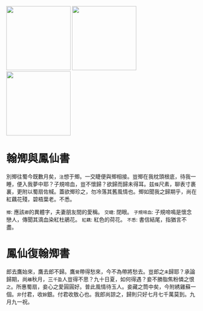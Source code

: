 [//]: # (scanned texts)
<img src="http://library.ctext.org/s1890343/s1890343_0200.png" width="170">
<img src="http://library.ctext.org/s1890343/s1890343_0199.png" width="170">
<img src="http://library.ctext.org/s1890343/s1890343_0198.png" width="170">

[//]: # (texts)
# 翰𡖖與鳳仙書
別𡖖往蜀今既數月矣，`注`想于𡖖。一交睫便與𡖖相接。豈𡖖在我枕頭根底，待我一睡，便入我夢中耶？子規啼血，豈不懷歸？欲歸而歸未得耳。兹`條`尺素，聊表寸裹裏，更附以蜀扇佐椷。蓋欲𡖖珍之，勿冷落其舊風情也。𡖖如聞我之歸期乎，尚在紅藕花殘，碧梧葉老。不悉。

`𡖖`: 應該`卿`的異體字，夫妻朋友間的愛稱。
`交睫`: 閉眼。
`子規啼血`: 子規啼鳴是懷念戀人，傳聞其滴血染紅杜鵑花。
`紅藕`: 紅色的荷花。
`不悉`: 書信結尾，指猶言不盡。

# 鳳仙復翰𡖖書
郎去鷹始來，鷹去郎不歸。鷹`覺`帶得愁來，今不為帶將愁去。豈郎之`未`歸耶？承論歸期，尚`離`秋月，三`千盈`人豈得不思？九十日夏，如何得遇？妾不勝脂焦粉憐之恨`之`。所惠蜀扇，妾心之愛圓圓好。普此風情待玉人。妾藏之筒中矣，今附綉雞蘇一個。`非`付君，收`餘`銀。付君收敖心也。我郎尚諒之，歸則只好七月七千萬莫到。九月九一祝。